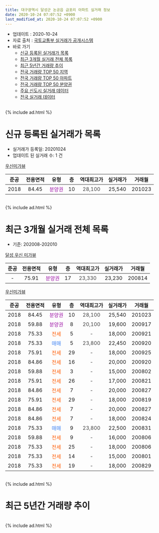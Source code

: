 ```yaml
---
title: 대구광역시 달성군 논공읍 금포리 아파트 실거래 정보
date: 2020-10-24 07:07:52 +0900
last_modified_at: 2020-10-24 07:07:52 +0900
---
```


* 업데이트 : 2020-10-24
* 자료 출처 : [국토교통부 실거래가 공개시스템](http://rt.molit.go.kr)
* 바로 가기
    * [신규 등록된 실거래가 목록](#신규-등록된-실거래가-목록)
    * [최근 3개월 실거래 전체 목록](#최근-3개월-실거래-전체-목록)
    * [최근 5년간 거래량 추이](#최근-5년간-거래량-추이)
    * [전국 거래량 TOP 50 지역](https://inasie.github.io/apt-trade-info/최근-3개월-전국에서-가장-거래가-많이-발생한-지역)
    * [전국 거래량 TOP 50 아파트](https://inasie.github.io/apt-trade-info/최근-3개월-전국에서-가장-거래가-많이-발생한-아파트)
    * [전국 거래량 TOP 50 분양권](https://inasie.github.io/apt-trade-info/최근-3개월-전국에서-가장-거래가-많이-발생한-분양권)
    * [주요 신도시 실거래 데이터](https://inasie.github.io/apt-trade-info/주요-신도시)
    * [전국 실거래 데이터](https://inasie.github.io/apt-trade-info/전국)
<br>
{% include ad.html %}
<br>

# 신규 등록된 실거래가 목록
* 실거래가 등록일: 20201024
* 업데이트 된 실거래 수: 1 건


[우신미가뷰](https://search.naver.com/search.naver?query=%EB%8C%80%EA%B5%AC%EA%B4%91%EC%97%AD%EC%8B%9C+%EB%8B%AC%EC%84%B1%EA%B5%B0+%EB%85%BC%EA%B3%B5%EC%9D%8D+%EA%B8%88%ED%8F%AC%EB%A6%AC+%EC%9A%B0%EC%8B%A0%EB%AF%B8%EA%B0%80%EB%B7%B0)

|준공|전용면적|유형|층|역대최고가|실거래가|거래월|
|:---:|:---:|:---:|:---:|:---:|:---:|:---:|
|2018|84.45|<span style="color:#9C11A5">분양권</span>|10|<span style="color:#444444">28,100</span>|25,540|201023|


<br>
{% include ad.html %}
<br>

# 최근 3개월 실거래 전체 목록
* 기준: 202008-202010


[달성 우신 미가뷰](https://search.naver.com/search.naver?query=%EB%8C%80%EA%B5%AC%EA%B4%91%EC%97%AD%EC%8B%9C+%EB%8B%AC%EC%84%B1%EA%B5%B0+%EB%85%BC%EA%B3%B5%EC%9D%8D+%EA%B8%88%ED%8F%AC%EB%A6%AC+%EB%8B%AC%EC%84%B1+%EC%9A%B0%EC%8B%A0+%EB%AF%B8%EA%B0%80%EB%B7%B0)

|준공|전용면적|유형|층|역대최고가|실거래가|거래월|
|:---:|:---:|:---:|:---:|:---:|:---:|:---:|
|-|75.91|<span style="color:#9C11A5">분양권</span>|17|<span style="color:#444444">23,330</span>|23,230|200814|

[우신미가뷰](https://search.naver.com/search.naver?query=%EB%8C%80%EA%B5%AC%EA%B4%91%EC%97%AD%EC%8B%9C+%EB%8B%AC%EC%84%B1%EA%B5%B0+%EB%85%BC%EA%B3%B5%EC%9D%8D+%EA%B8%88%ED%8F%AC%EB%A6%AC+%EC%9A%B0%EC%8B%A0%EB%AF%B8%EA%B0%80%EB%B7%B0)

|준공|전용면적|유형|층|역대최고가|실거래가|거래월|
|:---:|:---:|:---:|:---:|:---:|:---:|:---:|
|2018|84.45|<span style="color:#9C11A5">분양권</span>|10|<span style="color:#444444">28,100</span>|25,540|201023|
|2018|59.88|<span style="color:#9C11A5">분양권</span>|8|<span style="color:#444444">20,100</span>|19,600|200917|
|2018|75.33|<span style="color:#ff5a00">전세</span>|5|<span style="color:#444444">-</span>|18,000|200921|
|2018|75.33|<span style="color:#4285f3">매매</span>|5|<span style="color:#444444">23,800</span>|22,450|200920|
|2018|75.91|<span style="color:#ff5a00">전세</span>|29|<span style="color:#444444">-</span>|18,000|200925|
|2018|84.86|<span style="color:#ff5a00">전세</span>|16|<span style="color:#444444">-</span>|20,000|200920|
|2018|59.88|<span style="color:#ff5a00">전세</span>|3|<span style="color:#444444">-</span>|15,000|200802|
|2018|75.91|<span style="color:#ff5a00">전세</span>|26|<span style="color:#444444">-</span>|17,000|200821|
|2018|84.86|<span style="color:#ff5a00">전세</span>|7|<span style="color:#444444">-</span>|20,000|200827|
|2018|75.91|<span style="color:#ff5a00">전세</span>|29|<span style="color:#444444">-</span>|18,000|200819|
|2018|84.86|<span style="color:#ff5a00">전세</span>|7|<span style="color:#444444">-</span>|20,000|200827|
|2018|84.86|<span style="color:#ff5a00">전세</span>|7|<span style="color:#444444">-</span>|18,000|200824|
|2018|75.33|<span style="color:#4285f3">매매</span>|9|<span style="color:#444444">23,800</span>|22,500|200831|
|2018|59.88|<span style="color:#ff5a00">전세</span>|9|<span style="color:#444444">-</span>|16,000|200806|
|2018|75.33|<span style="color:#ff5a00">전세</span>|25|<span style="color:#444444">-</span>|18,000|200806|
|2018|75.33|<span style="color:#ff5a00">전세</span>|14|<span style="color:#444444">-</span>|15,000|200801|
|2018|75.33|<span style="color:#ff5a00">전세</span>|19|<span style="color:#444444">-</span>|18,000|200829|


<br>
{% include ad.html %}
<br>

# 최근 5년간 거래량 추이


<div style="width:100%;">
    <canvas id="deal_progress" height="200"></canvas>
</div>

<script>
new Chart(document.getElementById("deal_progress"), {
    type: 'line',
    data: {
        labels: ['201510','201511','201512','201601','201602','201603','201604','201605','201606','201607','201608','201609','201610','201611','201612','201701','201702','201703','201704','201705','201706','201707','201708','201709','201710','201711','201712','201801','201802','201803','201804','201805','201806','201807','201808','201809','201810','201811','201812','201901','201902','201903','201904','201905','201906','201907','201908','201909','201910','201911','201912','202001','202002','202003','202004','202005','202006','202007','202008','202009','202010'],
        datasets: [{
            label: '매매',
            pointRadius: 1,
            data: [0, 0, 0, 0, 0, 0, 0, 0, 0, 0, 0, 0, 0, 0, 0, 0, 0, 0, 0, 0, 0, 0, 0, 0, 0, 0, 0, 16, 18, 16, 6, 5, 6, 7, 12, 14, 8, 12, 28, 10, 3, 5, 2, 1, 3, 2, 1, 1, 1, 2, 1, 2, 0, 0, 0, 0, 1, 8, 2, 2, 1],
            borderColor: "rgba(255, 201, 14, 1)",
            backgroundColor: "rgba(255, 201, 14, 0.5)",
            fill: false,
            lineTension: 0
        },{
            label: '전월세',
            pointRadius: 1,
            data: [0, 0, 0, 0, 0, 0, 0, 0, 0, 0, 0, 0, 0, 0, 0, 0, 0, 0, 0, 0, 0, 0, 0, 0, 0, 0, 0, 0, 0, 0, 0, 0, 0, 0, 0, 0, 3, 2, 8, 21, 12, 7, 3, 6, 8, 2, 1, 0, 3, 1, 1, 2, 3, 0, 2, 3, 6, 11, 10, 3, 0],
            borderColor: "rgba(0, 141, 185, 1)",
            backgroundColor: "rgba(0, 141, 185, 0.5)",
            fill: false,
            lineTension: 0
        }
        ]
    },
    options: {
        responsive: true,
        title: {
            display: false
        },
        tooltips: {
            mode: 'index',
            intersect: false
        },
        hover: {
            mode: 'nearest',
            intersect: true
        },
        scales: {
            xAxes: [{
                display: true,
                scaleLabel: {
                    display: true,
                    labelString: '년/월'
                }
            }],
            yAxes: [{
                display: true,
                ticks: {
                    suggestedMin: 0,
                },
                scaleLabel: {
                    display: true,
                    labelString: '실거래 수'
                }
            }]
        }
    }
});

</script>


<br>
{% include ad.html %}
<br>


